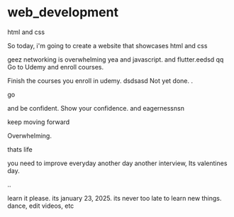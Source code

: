 # web_development
html and css

So today, i'm going to create a website that showcases html and css

geez networking is overwhelming
yea
and javascript.
and flutter.eedsd
qq
Go to Udemy and enroll courses.

Finish the courses you enroll in udemy.
dsdsasd
Not yet done. .

go

and be confident.
Show your confidence.
and eagernessnsn

keep moving forward

Overwhelming.

thats life

you need to improve everyday
another day another interview, Its valentines day.

..










learn it please. its january 23, 2025. its never too late to learn new things.
dance, edit videos, etc
